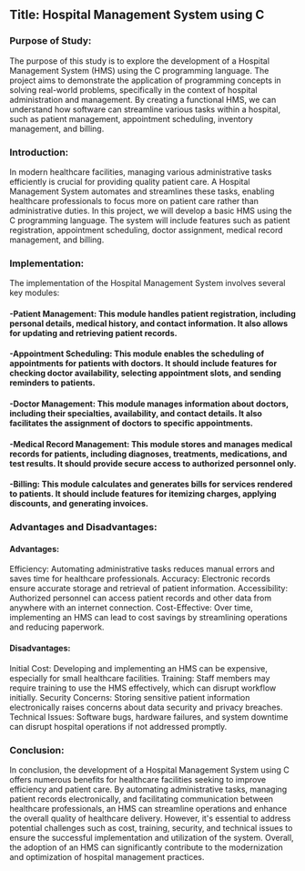 ## Title: Hospital Management System using C

### Purpose of Study:
The purpose of this study is to explore the development of a Hospital Management System (HMS) using the C programming language. The project aims to demonstrate the application of programming concepts in solving real-world problems, specifically in the context of hospital administration and management. By creating a functional HMS, we can understand how software can streamline various tasks within a hospital, such as patient management, appointment scheduling, inventory management, and billing.

### Introduction:
In modern healthcare facilities, managing various administrative tasks efficiently is crucial for providing quality patient care. A Hospital Management System automates and streamlines these tasks, enabling healthcare professionals to focus more on patient care rather than administrative duties. In this project, we will develop a basic HMS using the C programming language. The system will include features such as patient registration, appointment scheduling, doctor assignment, medical record management, and billing.

### Implementation:
The implementation of the Hospital Management System involves several key modules:

#### -Patient Management: This module handles patient registration, including personal details, medical history, and contact information. It also allows for updating and retrieving patient records.
#### -Appointment Scheduling: This module enables the scheduling of appointments for patients with doctors. It should include features for checking doctor availability, selecting appointment slots, and sending reminders to patients.
#### -Doctor Management: This module manages information about doctors, including their specialties, availability, and contact details. It also facilitates the assignment of doctors to specific appointments.
#### -Medical Record Management: This module stores and manages medical records for patients, including diagnoses, treatments, medications, and test results. It should provide secure access to authorized personnel only.
#### -Billing: This module calculates and generates bills for services rendered to patients. It should include features for itemizing charges, applying discounts, and generating invoices.

### Advantages and Disadvantages:

#### Advantages:

Efficiency: Automating administrative tasks reduces manual errors and saves time for healthcare professionals.
Accuracy: Electronic records ensure accurate storage and retrieval of patient information.
Accessibility: Authorized personnel can access patient records and other data from anywhere with an internet connection.
Cost-Effective: Over time, implementing an HMS can lead to cost savings by streamlining operations and reducing paperwork.

#### Disadvantages:

Initial Cost: Developing and implementing an HMS can be expensive, especially for small healthcare facilities.
Training: Staff members may require training to use the HMS effectively, which can disrupt workflow initially.
Security Concerns: Storing sensitive patient information electronically raises concerns about data security and privacy breaches.
Technical Issues: Software bugs, hardware failures, and system downtime can disrupt hospital operations if not addressed promptly.

### Conclusion:
In conclusion, the development of a Hospital Management System using C offers numerous benefits for healthcare facilities seeking to improve efficiency and patient care. By automating administrative tasks, managing patient records electronically, and facilitating communication between healthcare professionals, an HMS can streamline operations and enhance the overall quality of healthcare delivery. However, it's essential to address potential challenges such as cost, training, security, and technical issues to ensure the successful implementation and utilization of the system. Overall, the adoption of an HMS can significantly contribute to the modernization and optimization of hospital management practices.
